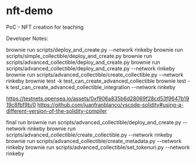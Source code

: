 # nft-demo
PoC - NFT creation for teaching


Developer Notes:

brownie run scripts/deploy_and_create.py --network rinkeby
brownie run scripts/simple_collectible/deploy_and_create.py
brownie run scripts/advanced_collectible/deploy_and_create.py
brownie run scripts/advanced_collectible/deploy_and_create.py --network rinkeby
brownie run scripts/advanced_collectible/create_collectible.py --network rinkeby
brownie test -k test_can_create_advanced_collectible
brownie test -k test_can_create_advanced_collectible_integration --network rinkeby

https://testnets.opensea.io/assets/0xf906a835b6d28069f28cd53f9647b1919c8fbf9b/0
https://github.com/juanfranblanco/vscode-solidity#using-a-different-version-of-the-solidity-compiler

final run
brownie run scripts/advanced_collectible/deploy_and_create.py --network rinkeby
brownie run scripts/advanced_collectible/create_collectible.py --network rinkeby
brownie run scripts/advanced_collectible/create_metadata.py --network rinkeby
brownie run scripts/advanced_collectible/set_tokenuri.py --network rinkeby

